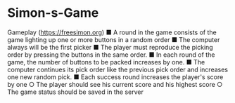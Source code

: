 # Simon-s-Game
Gameplay (https://freesimon.org)
■ A round in the game consists of the game lighting up one
or more buttons in a random order
■ The computer always will be the first picker
■ The player must reproduce the picking order by pressing
the buttons in the same order.
■ In each round of the game, the number of buttons to be
packed increases by one.
■ The computer continues its pick order like the previous
pick order and increases one new random pick.
■ Each success round increases the player's score by one
○ The player should see his current score and his highest score
○ The game status should be saved in the server
